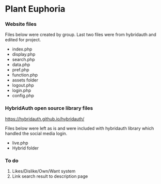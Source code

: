 # Plant Euphoria

### Website files
Files below were created by group. Last two files were from hybridauth and edited for project.

* index.php
* display.php
* search.php
* data.php
* pref.php
* function.php
* assets folder
* logout.php
* login.php
* config.php

### HybridAuth open source library files
https://hybridauth.github.io/hybridauth/

Files below were left as is and were included with hybridauth library which handled the social media login.

* live.php
* Hybrid folder

### To do

1. Likes/Dislike/Own/Want system
2. Link search result to description page
